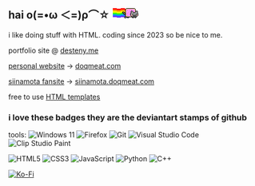 ## hai ο(=•ω ＜=)ρ⌒☆ <img src="nyancat.gif" alt="nyancat">

i like doing stuff with HTML. coding since 2023 so be nice to me.

portfolio site @ [desteny.me](https://desteny.me)

[personal website](https://github.com/doqmeat/doqmeat.com) → <a href="https://doqmeat.com" target="_blank">doqmeat.com</a>

[siinamota fansite](https://github.com/doqmeat/siinamota-fansite) → <a href="https://siinamota.doqmeat.com" target="_blank">siinamota.doqmeat.com</a>

free to use [HTML templates](https://github.com/doqmeat/HTML-templates)

### i love these badges they are the deviantart stamps of github

tools: ![Windows 11](https://img.shields.io/badge/Windows%2011-%230079d5.svg?style=flat&logo=Windows%2011&logoColor=white) ![Firefox](https://img.shields.io/badge/Firefox-FF7139?style=flat&logo=Firefox-Browser&logoColor=white) ![Git](https://img.shields.io/badge/git-%23F05033.svg?style=flat&logo=git&logoColor=white) ![Visual Studio Code](https://img.shields.io/badge/Visual%20Studio%20Code-0078d7.svg?style=flate&logo=visual-studio-code&logoColor=white) ![Clip Studio Paint](https://img.shields.io/badge/ClipStudioPaint-%23CFD3D3.svg?style=flat&logo=ClipStudioPaint&logoColor=white)

![HTML5](https://img.shields.io/badge/html5-%23E34F26.svg?style=flat&logo=html5&logoColor=white) ![CSS3](https://img.shields.io/badge/css3-%231572B6.svg?style=badge&logo=css3&logoColor=white) ![JavaScript](https://img.shields.io/badge/javascript-%23323330.svg?style=flat&logo=javascript&logoColor=%23F7DF1E) ![Python](https://img.shields.io/badge/python-3670A0?style=flat&logo=python&logoColor=ffdd54) ![C++](https://img.shields.io/badge/c++-%2300599C.svg?style=flat&logo=c%2B%2B&logoColor=white)

[![Ko-Fi](https://img.shields.io/badge/Ko--fi-F16061?style=flat&logo=ko-fi&logoColor=white)](https://ko-fi.com/doqmeat)
